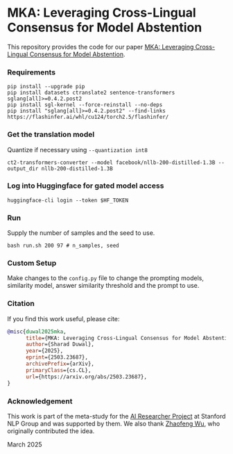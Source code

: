 # MKA: Leveraging Cross-Lingual Consensus for Model Abstention

This repository provides the code for our paper [MKA: Leveraging Cross-Lingual Consensus for Model Abstention](https://arxiv.org/abs/2503.23687).

### Requirements
```shell
pip install --upgrade pip
pip install datasets ctranslate2 sentence-transformers sglang[all]>=0.4.2.post2
pip install sgl-kernel --force-reinstall --no-deps
pip install "sglang[all]>=0.4.2.post2" --find-links https://flashinfer.ai/whl/cu124/torch2.5/flashinfer/
```

### Get the translation model
Quantize if necessary using `--quantization int8`
```shell
ct2-transformers-converter --model facebook/nllb-200-distilled-1.3B --output_dir nllb-200-distilled-1.3B
```

### Log into Huggingface for gated model access
```shell
huggingface-cli login --token $HF_TOKEN
```

### Run
Supply the number of samples and the seed to use.
```shell
bash run.sh 200 97 # n_samples, seed
```

### Custom Setup
Make changes to the `config.py` file to change the prompting models,
similarity model, answer similarity threshold and the prompt to use.

### Citation
If you find this work useful, please cite:
```bib
@misc{duwal2025mka,
      title={MKA: Leveraging Cross-Lingual Consensus for Model Abstention}, 
      author={Sharad Duwal},
      year={2025},
      eprint={2503.23687},
      archivePrefix={arXiv},
      primaryClass={cs.CL},
      url={https://arxiv.org/abs/2503.23687}, 
}
```

### Acknowledgement
This work is part of the meta-study for the [AI Researcher Project](https://arxiv.org/abs/2409.04109) at Stanford NLP Group and was supported by them. We also thank [Zhaofeng Wu](https://zhaofengwu.github.io/), who originally contributed the idea.

March 2025

